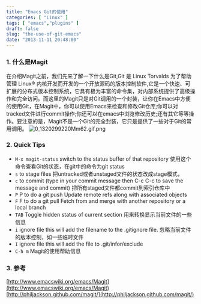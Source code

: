 ```yaml
---
title: "Emacs Git的使用"
categories: [ "Linux" ]
tags: [ "emacs","plugins" ]
draft: false
slug: "the-use-of-git-emacs"
date: "2013-11-11 20:48:00"
---
```


### 1. 什么是Magit

在介绍Magit之前，我们先来了解一下什么是Git,Git 是 Linux Torvalds 为了帮助管理 Linux® 内核开发而开发的一个开放源码的版本控制软件,它是一个快速、可扩展的分布式版本控制系统，它具有极为丰富的命令集，对内部系统提供了高级操作和完全访问。而这里的Magit只是对Git调用的一个封装，让你在Emacs中方便的使用Git，在Magit中，你可以使用Emacs来检查和修改Git仓库;你可以对tracked文件进行commit操作;你还可以在emacs中浏览修改历史;还有其它等等操作。要注意的是，Magit不是一个Git的完全封装，它只是提供了一些对于Git的常用调用。
![0_1320299220Mm62.gif.png][1]
### 2. Quick Tips


<!--more-->


   * `M-x magit-status` switch to the status buffer of that repository 使用这个命令查看Git的状态，在git中的命令为git status
   * `s` to stage files 把untracked或者unstaged文件的状态改成stage模式，
   * `c` to commit (type in your commit message then C-c C-c to save the message and commit)  把所有staged文件都commit到索引仓库中
   * `P` P to do a git push Update remote refs along with associated objects
   * `F` F to do a git pull Fetch from and merge with another repository or a local branch
   * `TAB`  Toggle hidden status of current section 用来转换显示当前文件的一些信息
   * `i` ignore file this will add the filename to the .gitignore file. 忽略当前文件的版本控制，如一些临时文件
   * `I` ignore file this will add the file to .git/infor/exclude
   * `C-h m` Magit的使用帮助信息


### 3. 参考
[http://www.emacswiki.org/emacs/Magit](http://www.emacswiki.org/emacs/Magit)
[http://philjackson.github.com/magit/](http://philjackson.github.com/magit/) 


  [1]: https://imgs.gnux.cn/usr/uploads/2015/08/2593057093.png